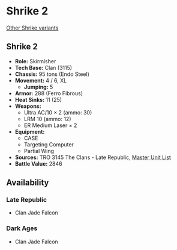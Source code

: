 # Shrike 2

[Other Shrike variants](../shrike.md)

## Shrike 2
- **Role:** Skirmisher
- **Tech Base:** Clan (3115)
- **Chassis:** 95 tons (Endo Steel)
- **Movement:** 4 / 6, XL
  - **Jumping:** 5
- **Armor:** 288 (Ferro Fibrous)
- **Heat Sinks:** 11 (25)
- **Weapons:**
  - Ultra AC/10 × 2 (ammo: 30)
  - LRM 10 (ammo: 12)
  - ER Medium Laser × 2
- **Equipment:**
  - CASE
  - Targeting Computer
  - Partial Wing
- **Sources:** TRO 3145 The Clans - Late Republic, [Master Unit List](http://masterunitlist.info/Unit/Details/6293/shrike-2)
- **Battle Value:** 2846

## Availability

### Late Republic
- Clan Jade Falcon

### Dark Ages
- Clan Jade Falcon


